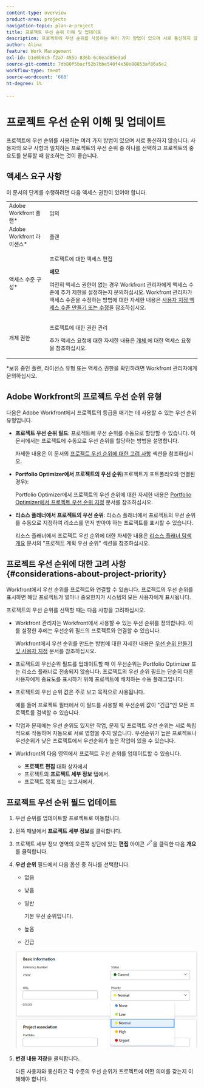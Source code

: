 ```yaml
---
content-type: overview
product-area: projects
navigation-topic: plan-a-project
title: 프로젝트 우선 순위 이해 및 업데이트
description: 프로젝트에 우선 순위를 사용하는 여러 가지 방법이 있으며 서로 통신하지 않습니다. 사용자의 요구 사항과 일치하는 프로젝트의 우선 순위 중 하나를 선택하고 프로젝트의 중요도를 분류할 때 참조하는 것이 좋습니다.
author: Alina
feature: Work Management
exl-id: b1e0b6c5-f2a7-455b-836b-6c0ead85e3ad
source-git-commit: 7db80f5bacf52b7bbe540f4e38e88853af86a5e2
workflow-type: tm+mt
source-wordcount: '668'
ht-degree: 1%

---
```


# 프로젝트 우선 순위 이해 및 업데이트

프로젝트에 우선 순위를 사용하는 여러 가지 방법이 있으며 서로 통신하지 않습니다. 사용자의 요구 사항과 일치하는 프로젝트의 우선 순위 중 하나를 선택하고 프로젝트의 중요도를 분류할 때 참조하는 것이 좋습니다.

## 액세스 요구 사항

<!--drafted for P&P:

<table style="table-layout:auto"> 
 <col> 
 <col> 
 <tbody> 
  <tr> 
   <td role="rowheader">Adobe Workfront plan*</td> 
   <td> <p>Any</p> </td> 
  </tr> 
  <tr> 
   <td role="rowheader">Adobe Workfront license*</td> 
   <td> <p>Current license: Standard </p>
   Or
   <p>Legacy license: Plan </p> </td> 
  </tr> 
  <tr> 
   <td role="rowheader">Access level configurations*</td> 
   <td> <p>Edit access to Projects</p> <p><b>NOTE</b> 
   
   If you still don't have access, ask your Workfront administrator if they set additional restrictions in your access level. For information on how a Workfront administrator can modify your access level, see <a href="../../../administration-and-setup/add-users/configure-and-grant-access/create-modify-access-levels.md" class="MCXref xref">Create or modify custom access levels</a>.</p> </td> 
  </tr> 
  <tr> 
   <td role="rowheader">Object permissions</td> 
   <td> <p>Manage permissions to the project</p> <p>For information on requesting additional access, see <a href="../../../workfront-basics/grant-and-request-access-to-objects/request-access.md" class="MCXref xref">Request access to objects </a>.</p> </td> 
  </tr> 
 </tbody> 
</table>
-->
이 문서의 단계를 수행하려면 다음 액세스 권한이 있어야 합니다.

<table style="table-layout:auto"> 
 <col> 
 <col> 
 <tbody> 
  <tr> 
   <td role="rowheader">Adobe Workfront 플랜*</td> 
   <td> <p>임의</p> </td> 
  </tr> 
  <tr> 
   <td role="rowheader">Adobe Workfront 라이센스*</td> 
   <td> <p>플랜 </p> </td> 
  </tr> 
  <tr> 
   <td role="rowheader">액세스 수준 구성*</td> 
   <td> <p>프로젝트에 대한 액세스 편집</p> <p><b>메모</b>

여전히 액세스 권한이 없는 경우 Workfront 관리자에게 액세스 수준에 추가 제한을 설정하는지 문의하십시오. Workfront 관리자가 액세스 수준을 수정하는 방법에 대한 자세한 내용은 <a href="../../../administration-and-setup/add-users/configure-and-grant-access/create-modify-access-levels.md" class="MCXref xref">사용자 지정 액세스 수준 만들기 또는 수정</a>을 참조하십시오.</p> </td>
</tr> 
  <tr> 
   <td role="rowheader">개체 권한</td> 
   <td> <p>프로젝트에 대한 권한 관리</p> <p>추가 액세스 요청에 대한 자세한 내용은 <a href="../../../workfront-basics/grant-and-request-access-to-objects/request-access.md" class="MCXref xref">개체 </a>에 대한 액세스 요청 을 참조하십시오.</p> </td> 
  </tr> 
 </tbody> 
</table>

&#42;보유 중인 플랜, 라이선스 유형 또는 액세스 권한을 확인하려면 Workfront 관리자에게 문의하십시오.

## Adobe Workfront의 프로젝트 우선 순위 유형

다음은 Adobe Workfront에서 프로젝트의 등급을 매기는 데 사용할 수 있는 우선 순위 유형입니다.

* **프로젝트 우선 순위 필드**: 프로젝트에 우선 순위를 수동으로 할당할 수 있습니다. 이 문서에서는 프로젝트에 수동으로 우선 순위를 할당하는 방법을 설명합니다.

  자세한 내용은 이 문서의 [프로젝트 우선 순위에 대한 고려 사항](#considerations-about-project-priority) 섹션을 참조하십시오.

* **Portfolio Optimizer에서 프로젝트의 우선 순위**(프로젝트가 포트폴리오와 연결된 경우):

  Portfolio Optimizer에서 프로젝트의 우선 순위에 대한 자세한 내용은 [Portfolio Optimizer에서 프로젝트 우선 순위 지정](../../../manage-work/portfolios/portfolio-optimizer/prioritize-projects-in-portfolio-optimizer.md) 문서를 참조하십시오.

* **리소스 플래너에서 프로젝트의 우선 순위**: 리소스 플래너에서 프로젝트의 우선 순위를 수동으로 지정하여 리소스를 먼저 받아야 하는 프로젝트를 표시할 수 있습니다.

  리소스 플래너에서 프로젝트 우선 순위에 대한 자세한 내용은 [리소스 플래너 탐색 개요](../../../resource-mgmt/resource-planning/resource-planner-navigation.md) 문서의 &quot;프로젝트 계획 우선 순위&quot; 섹션을 참조하십시오.

## 프로젝트 우선 순위에 대한 고려 사항 {#considerations-about-project-priority}

Workfront에서 우선 순위를 프로젝트와 연결할 수 있습니다. 프로젝트의 우선 순위를 표시하면 해당 프로젝트가 얼마나 중요한지가 시스템의 모든 사용자에게 표시됩니다.

프로젝트의 우선 순위를 선택할 때는 다음 사항을 고려하십시오.

* Workfront 관리자는 Workfront에서 사용할 수 있는 우선 순위를 정의합니다. 이를 설정한 후에는 우선순위 필드의 프로젝트와 연결할 수 있습니다.

  Workfront에서 우선 순위를 만드는 방법에 대한 자세한 내용은 [우선 순위 만들기 및 사용자 지정](../../../administration-and-setup/customize-workfront/creating-custom-status-and-priority-labels/create-customize-priorities.md) 문서를 참조하십시오.

* 프로젝트의 우선순위 필드를 업데이트할 때 이 우선순위는 Portfolio Optimizer 또는 리소스 플래너로 전송되지 않습니다. 프로젝트의 우선 순위 필드는 단순히 다른 사용자에게 중요도를 표시하기 위해 프로젝트에 배치하는 수동 플래그입니다.
* 프로젝트의 우선 순위 값은 주로 보고 목적으로 사용됩니다.

  예를 들어 프로젝트 필터에서 이 필드를 사용할 때 우선순위 값이 &quot;긴급&quot;인 모든 프로젝트를 검색할 수 있습니다.
* 작업과 문제에는 우선 순위도 있지만 작업, 문제 및 프로젝트 우선 순위는 서로 독립적으로 작동하며 자동으로 서로 영향을 주지 않습니다. 우선순위가 높은 프로젝트나 우선순위가 낮은 프로젝트에서 우선순위가 높은 작업이 있을 수 있습니다.
* Workfront의 다음 영역에서 프로젝트 우선 순위를 업데이트할 수 있습니다.

   * **프로젝트 편집** 대화 상자에서
   * 프로젝트의 **프로젝트 세부 정보** 탭에서.
   * 프로젝트 목록 또는 보고서에서.

## 프로젝트 우선 순위 필드 업데이트

1. 우선 순위를 업데이트할 프로젝트로 이동합니다.
1. 왼쪽 패널에서 **프로젝트 세부 정보**&#x200B;를 클릭합니다.
1. 프로젝트 세부 정보 영역의 오른쪽 상단에 있는 **편집** 아이콘 ![편집 아이콘](assets/qs-edit-icon.png)을 클릭한 다음 **개요**&#x200B;를 클릭합니다.

1. **우선 순위** 필드에서 다음 옵션 중 하나를 선택합니다.

   * 없음
   * 낮음
   * 일반

     기본 우선 순위입니다.

   * 높음
   * 긴급

   ![프로젝트의 우선 순위 목록](assets/project-priority-picker-list.png)

1. **변경 내용 저장**&#x200B;을 클릭합니다.

   다른 사용자와 통신하고 각 수준의 우선 순위가 프로젝트에 어떤 의미를 갖는지 이해해야 합니다.
